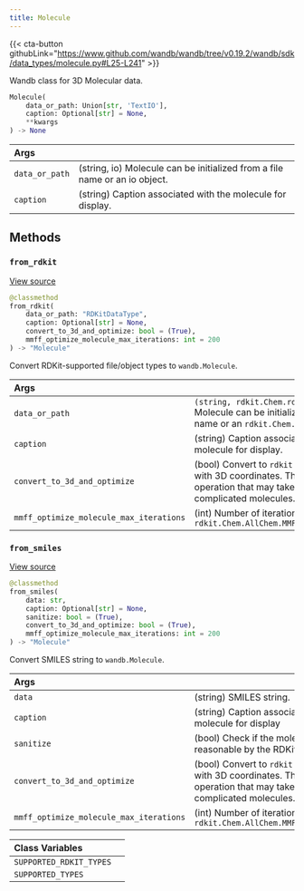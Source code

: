 ```yaml
---
title: Molecule
---
```


{{< cta-button githubLink="https://www.github.com/wandb/wandb/tree/v0.19.2/wandb/sdk/data_types/molecule.py#L25-L241" >}}


Wandb class for 3D Molecular data.

```python
Molecule(
    data_or_path: Union[str, 'TextIO'],
    caption: Optional[str] = None,
    **kwargs
) -> None
```

| Args |  |
| :--- | :--- |
| `data_or_path` |  (string, io) Molecule can be initialized from a file name or an io object. |
| `caption` |  (string) Caption associated with the molecule for display. |

## Methods

### `from_rdkit`

[View source](https://www.github.com/wandb/wandb/tree/v0.19.2/wandb/sdk/data_types/molecule.py#L99-L163)

```python
@classmethod
from_rdkit(
    data_or_path: "RDKitDataType",
    caption: Optional[str] = None,
    convert_to_3d_and_optimize: bool = (True),
    mmff_optimize_molecule_max_iterations: int = 200
) -> "Molecule"
```

Convert RDKit-supported file/object types to `wandb.Molecule`.

| Args |  |
| :--- | :--- |
| `data_or_path` | `(string, rdkit.Chem.rdchem.Mol)` Molecule can be initialized from a file name or an `rdkit.Chem.rdchem.Mol` object. |
| `caption` | (string) Caption associated with the molecule for display. |
| `convert_to_3d_and_optimize` | (bool) Convert to `rdkit.Chem.rdchem.Mol` with 3D coordinates. This is an expensive operation that may take a long time for complicated molecules. |
| `mmff_optimize_molecule_max_iterations` | (int) Number of iterations to use in `rdkit.Chem.AllChem.MMFFOptimizeMolecule` |

### `from_smiles`

[View source](https://www.github.com/wandb/wandb/tree/v0.19.2/wandb/sdk/data_types/molecule.py#L165-L202)

```python
@classmethod
from_smiles(
    data: str,
    caption: Optional[str] = None,
    sanitize: bool = (True),
    convert_to_3d_and_optimize: bool = (True),
    mmff_optimize_molecule_max_iterations: int = 200
) -> "Molecule"
```

Convert SMILES string to `wandb.Molecule`.

| Args |  |
| :--- | :--- |
| `data` |  (string) SMILES string. |
| `caption` |  (string) Caption associated with the molecule for display |
| `sanitize` |  (bool) Check if the molecule is chemically reasonable by the RDKit's definition. |
| `convert_to_3d_and_optimize` |  (bool) Convert to `rdkit.Chem.rdchem.Mol` with 3D coordinates. This is an expensive operation that may take a long time for complicated molecules. |
| `mmff_optimize_molecule_max_iterations` |  (int) Number of iterations to use in `rdkit.Chem.AllChem.MMFFOptimizeMolecule` |

| Class Variables |  |
| :--- | :--- |
| `SUPPORTED_RDKIT_TYPES`<a id="SUPPORTED_RDKIT_TYPES"></a> |   |
| `SUPPORTED_TYPES`<a id="SUPPORTED_TYPES"></a> |   |
